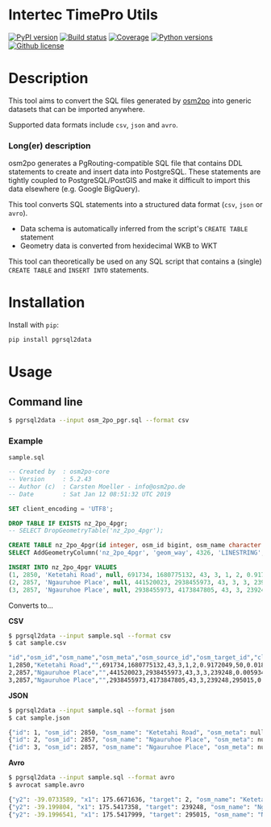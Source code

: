 Intertec TimePro Utils
=============================================================

[![PyPI version](https://img.shields.io/pypi/v/pgrsql2data.svg)](https://pypi.python.org/pypi/pgrsql2data)
[![Build status](https://img.shields.io/travis/christippett/pgrsql2data.svg)](https://travis-ci.org/christippett/pgrsql2data)
[![Coverage](https://img.shields.io/coveralls/github/christippett/pgrsql2data.svg)](https://coveralls.io/github/christippett/pgrsql2data?branch=master)
[![Python versions](https://img.shields.io/pypi/pyversions/pgrsql2data.svg)](https://pypi.python.org/pypi/pgrsql2data)
[![Github license](https://img.shields.io/github/license/christippett/pgrsql2data.svg)](https://github.com/christippett/pgrsql2data)

Description
===========

This tool aims to convert the SQL files generated by [osm2po](https://osm2po.de) into generic datasets that can be imported anywhere.

Supported data formats include `csv`, `json` and `avro`.

### Long(er) description


osm2po  generates a PgRouting-compatible SQL file that contains DDL statements to create and insert data into PostgreSQL. These statements are tightly coupled to PostgreSQL/PostGIS and make it difficult to import this data elsewhere (e.g. Google BigQuery).

This tool converts SQL statements into a structured data format (`csv`, `json` or `avro`).

- Data schema is automatically inferred from the script's `CREATE TABLE` statement
- Geometry data is converted from hexidecimal WKB to WKT

This tool can theoretically be used on any SQL script that contains a (single) `CREATE TABLE` and `INSERT INTO` statements.


Installation
============

Install with `pip`:

``` bash
pip install pgrsql2data
```

Usage
=====

## Command line

``` bash
$ pgrsql2data --input osm_2po_pgr.sql --format csv
```

### Example

`sample.sql`

``` sql
-- Created by  : osm2po-core
-- Version     : 5.2.43
-- Author (c)  : Carsten Moeller - info@osm2po.de
-- Date        : Sat Jan 12 08:51:32 UTC 2019

SET client_encoding = 'UTF8';

DROP TABLE IF EXISTS nz_2po_4pgr;
-- SELECT DropGeometryTable('nz_2po_4pgr');

CREATE TABLE nz_2po_4pgr(id integer, osm_id bigint, osm_name character varying, osm_meta character varying, osm_source_id bigint, osm_target_id bigint, clazz integer, flags integer, source integer, target integer, km double precision, kmh integer, cost double precision, reverse_cost double precision, x1 double precision, y1 double precision, x2 double precision, y2 double precision);
SELECT AddGeometryColumn('nz_2po_4pgr', 'geom_way', 4326, 'LINESTRING', 2);

INSERT INTO nz_2po_4pgr VALUES 
(1, 2850, 'Ketetahi Road', null, 691734, 1680775132, 43, 3, 1, 2, 0.9172049, 50, 0.0183441, 0.0183441, 175.6671636, -39.065529, 175.6641327, -39.0733589, '0102000020E6100...'),
(2, 2857, 'Ngauruhoe Place', null, 441520023, 2938455973, 43, 3, 3, 239248, 0.0059348, 50, 1.187E-4, 1.187E-4, 175.5417358, -39.1998235, 175.5417999, -39.199804, '0102000020E6100...'),
(3, 2857, 'Ngauruhoe Place', null, 2938455973, 4173847805, 43, 3, 239248, 295015, 0.0501935, 50, 0.0010039, 0.0010039, 175.5417999, -39.199804, 175.542348, -39.1996541, '0102000020E6100...');
```

Converts to...

**CSV**
``` bash
$ pgrsql2data --input sample.sql --format csv
$ cat sample.csv

"id","osm_id","osm_name","osm_meta","osm_source_id","osm_target_id","clazz","flags","source","target","km","kmh","cost","reverse_cost","x1","y1","x2","y2","geom_way"
1,2850,"Ketetahi Road","",691734,1680775132,43,3,1,2,0.9172049,50,0.0183441,0.0183441,175.6671636,-39.065529,175.6641327,-39.0733589,"LINESTRING (175.6671636000000092 -39.0655289999999979, 175.6669300000000078 -39.0660262999999972, 175.6665609000000075 -39.0667807000000025, 175.6664728000000082 -39.0669753999999969, 175.6664277000000141 -39.0671368000000001, 175.6663901000000010 -39.0673267999999965, 175.6663532000000032 -39.0676137000000026, 175.6663232999999877 -39.0679250000000025, 175.6662765000000093 -39.0681926999999973, 175.6662121999999897 -39.0685058999999981, 175.6661235999999917 -39.0688525999999996, 175.6660063999999863 -39.0693205000000034, 175.6659176000000002 -39.0697118000000003, 175.6658382999999901 -39.0700554000000011, 175.6657261999999946 -39.0705236000000014, 175.6656762000000072 -39.0707115000000016, 175.6656149000000084 -39.0709337999999988, 175.6655820000000006 -39.0710349000000008, 175.6655240000000049 -39.0711586999999980, 175.6654651999999999 -39.0712526000000011, 175.6653054999999881 -39.0715093999999965, 175.6650927999999965 -39.0717934999999983, 175.6649300999999923 -39.0720382000000015, 175.6646489999999972 -39.0725479999999976, 175.6643620000000112 -39.0730144999999993, 175.6641327000000103 -39.0733589000000023)"
2,2857,"Ngauruhoe Place","",441520023,2938455973,43,3,3,239248,0.0059348,50,0.0001187,0.0001187,175.5417358,-39.1998235,175.5417999,-39.199804,"LINESTRING (175.5417357999999979 -39.1998235000000008, 175.5417999000000009 -39.1998040000000003)"
3,2857,"Ngauruhoe Place","",2938455973,4173847805,43,3,239248,295015,0.0501935,50,0.0010039,0.0010039,175.5417999,-39.199804,175.542348,-39.1996541,"LINESTRING (175.5417999000000009 -39.1998040000000003, 175.5422246999999913 -39.1996748999999980, 175.5423480000000040 -39.1996540999999965)"
```

**JSON**
``` bash
$ pgrsql2data --input sample.sql --format json
$ cat sample.json

{"id": 1, "osm_id": 2850, "osm_name": "Ketetahi Road", "osm_meta": null, "osm_source_id": 691734, "osm_target_id": 1680775132, "clazz": 43, "flags": 3, "source": 1, "target": 2, "km": 0.9172049, "kmh": 50, "cost": 0.0183441, "reverse_cost": 0.0183441, "x1": 175.6671636, "y1": -39.065529, "x2": 175.6641327, "y2": -39.0733589, "geom_way": "LINESTRING (175.6671636000000092 -39.0655289999999979, 175.6669300000000078 -39.0660262999999972, 175.6665609000000075 -39.0667807000000025, 175.6664728000000082 -39.0669753999999969, 175.6664277000000141 -39.0671368000000001, 175.6663901000000010 -39.0673267999999965, 175.6663532000000032 -39.0676137000000026, 175.6663232999999877 -39.0679250000000025, 175.6662765000000093 -39.0681926999999973, 175.6662121999999897 -39.0685058999999981, 175.6661235999999917 -39.0688525999999996, 175.6660063999999863 -39.0693205000000034, 175.6659176000000002 -39.0697118000000003, 175.6658382999999901 -39.0700554000000011, 175.6657261999999946 -39.0705236000000014, 175.6656762000000072 -39.0707115000000016, 175.6656149000000084 -39.0709337999999988, 175.6655820000000006 -39.0710349000000008, 175.6655240000000049 -39.0711586999999980, 175.6654651999999999 -39.0712526000000011, 175.6653054999999881 -39.0715093999999965, 175.6650927999999965 -39.0717934999999983, 175.6649300999999923 -39.0720382000000015, 175.6646489999999972 -39.0725479999999976, 175.6643620000000112 -39.0730144999999993, 175.6641327000000103 -39.0733589000000023)"}
{"id": 2, "osm_id": 2857, "osm_name": "Ngauruhoe Place", "osm_meta": null, "osm_source_id": 441520023, "osm_target_id": 2938455973, "clazz": 43, "flags": 3, "source": 3, "target": 239248, "km": 0.0059348, "kmh": 50, "cost": 0.0001187, "reverse_cost": 0.0001187, "x1": 175.5417358, "y1": -39.1998235, "x2": 175.5417999, "y2": -39.199804, "geom_way": "LINESTRING (175.5417357999999979 -39.1998235000000008, 175.5417999000000009 -39.1998040000000003)"}
{"id": 3, "osm_id": 2857, "osm_name": "Ngauruhoe Place", "osm_meta": null, "osm_source_id": 2938455973, "osm_target_id": 4173847805, "clazz": 43, "flags": 3, "source": 239248, "target": 295015, "km": 0.0501935, "kmh": 50, "cost": 0.0010039, "reverse_cost": 0.0010039, "x1": 175.5417999, "y1": -39.199804, "x2": 175.542348, "y2": -39.1996541, "geom_way": "LINESTRING (175.5417999000000009 -39.1998040000000003, 175.5422246999999913 -39.1996748999999980, 175.5423480000000040 -39.1996540999999965)"}
```

**Avro**
``` bash
$ pgrsql2data --input sample.sql --format avro
$ avrocat sample.avro

{"y2": -39.0733589, "x1": 175.6671636, "target": 2, "osm_name": "Ketetahi Road", "km": 0.9172049, "clazz": 43, "x2": 175.6641327, "source": 1, "osm_target_id": 1680775132, "cost": 0.0183441, "flags": 3, "osm_id": 2850, "y1": -39.065529, "osm_meta": null, "reverse_cost": 0.0183441, "kmh": 50, "geom_way": "LINESTRING (175.6671636000000092 -39.0655289999999979, 175.6669300000000078 -39.0660262999999972, 175.6665609000000075 -39.0667807000000025, 175.6664728000000082 -39.0669753999999969, 175.6664277000000141 -39.0671368000000001, 175.6663901000000010 -39.0673267999999965, 175.6663532000000032 -39.0676137000000026, 175.6663232999999877 -39.0679250000000025, 175.6662765000000093 -39.0681926999999973, 175.6662121999999897 -39.0685058999999981, 175.6661235999999917 -39.0688525999999996, 175.6660063999999863 -39.0693205000000034, 175.6659176000000002 -39.0697118000000003, 175.6658382999999901 -39.0700554000000011, 175.6657261999999946 -39.0705236000000014, 175.6656762000000072 -39.0707115000000016, 175.6656149000000084 -39.0709337999999988, 175.6655820000000006 -39.0710349000000008, 175.6655240000000049 -39.0711586999999980, 175.6654651999999999 -39.0712526000000011, 175.6653054999999881 -39.0715093999999965, 175.6650927999999965 -39.0717934999999983, 175.6649300999999923 -39.0720382000000015, 175.6646489999999972 -39.0725479999999976, 175.6643620000000112 -39.0730144999999993, 175.6641327000000103 -39.0733589000000023)", "id": 1, "osm_source_id": 691734}
{"y2": -39.199804, "x1": 175.5417358, "target": 239248, "osm_name": "Ngauruhoe Place", "km": 0.0059348, "clazz": 43, "x2": 175.5417999, "source": 3, "osm_target_id": 2938455973, "cost": 0.0001187, "flags": 3, "osm_id": 2857, "y1": -39.1998235, "osm_meta": null, "reverse_cost": 0.0001187, "kmh": 50, "geom_way": "LINESTRING (175.5417357999999979 -39.1998235000000008, 175.5417999000000009 -39.1998040000000003)", "id": 2, "osm_source_id": 441520023}
{"y2": -39.1996541, "x1": 175.5417999, "target": 295015, "osm_name": "Ngauruhoe Place", "km": 0.0501935, "clazz": 43, "x2": 175.542348, "source": 239248, "osm_target_id": 4173847805, "cost": 0.0010039, "flags": 3, "osm_id": 2857, "y1": -39.199804, "osm_meta": null, "reverse_cost": 0.0010039, "kmh": 50, "geom_way": "LINESTRING (175.5417999000000009 -39.1998040000000003, 175.5422246999999913 -39.1996748999999980, 175.5423480000000040 -39.1996540999999965)", "id": 3, "osm_source_id": 2938455973}
```
